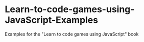 # Learn-to-code-games-using-JavaScript-Examples
Examples for the "Learn to code games using JavaScript" book
